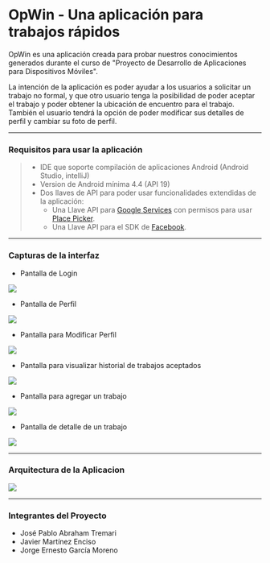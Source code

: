 OpWin - Una aplicación para trabajos rápidos
===================

OpWin es una aplicación creada para probar nuestros conocimientos generados durante el curso de "Proyecto de Desarrollo de Aplicaciones para Dispositivos Móviles".

La intención de la aplicación es poder ayudar a los usuarios a solicitar un trabajo no formal, y que otro usuario tenga la posibilidad de poder aceptar el trabajo y poder obtener la ubicación de encuentro para el trabajo. También el usuario tendrá la opción de poder modificar sus detalles de perfil y cambiar su foto de perfil.


----------

### **Requisitos para usar la aplicación**


> - IDE que soporte compilación de aplicaciones Android (Android Studio, intelliJ)
> - Version de Android mínima 4.4 (API 19)
> - Dos llaves de API para poder usar funcionalidades extendidas de la aplicación:
>	 - Una Llave API para [Google Services][9] con permisos para usar [Place Picker][10].
>	 - Una Llave API para el SDK de [Facebook][11].


----------

### **Capturas de la interfaz**

- Pantalla de Login

![](http://trabajosweb.azurewebsites.net/images/gitmd/img01s.png)

- Pantalla de Perfil

![](http://trabajosweb.azurewebsites.net/images/gitmd/img02s.png)

- Pantalla para Modificar Perfil

![](http://trabajosweb.azurewebsites.net/images/gitmd/img03s.png)

- Pantalla para visualizar historial de trabajos aceptados

![](http://trabajosweb.azurewebsites.net/images/gitmd/img04s.png)

- Pantalla para agregar un trabajo

![](http://trabajosweb.azurewebsites.net/images/gitmd/img05s.png)

- Pantalla de detalle de un trabajo

![](http://trabajosweb.azurewebsites.net/images/gitmd/img06s.png)


-----------

### **Arquitectura de la Aplicacion**

![](http://trabajosweb.azurewebsites.net/images/gitmd/aa2.png)

-----------
### **Integrantes del Proyecto**

 - José Pablo Abraham Tremari
 - Javier Martínez Enciso
 - Jorge Ernesto García Moreno


  [9]: https://console.developers.google.com/apis/
  [10]: https://developers.google.com/places/android-api/placepicker
  [11]: https://developers.facebook.com/docs/android/getting-started/

